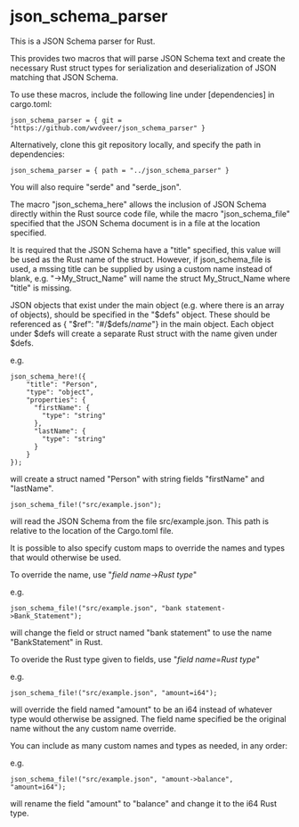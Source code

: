 # json_schema_parser

This is a JSON Schema parser for Rust.  

This provides two macros that will parse JSON Schema text and create the necessary Rust struct types for 
serialization and deserialization of JSON matching that JSON Schema.

To use these macros, include the following line under 
[dependencies] in cargo.toml:

```
json_schema_parser = { git = "https://github.com/wvdveer/json_schema_parser" }
```

Alternatively, clone this git repository locally, and specify the path in dependencies:

```
json_schema_parser = { path = "../json_schema_parser" }
```

You will also require "serde" and "serde_json".  

The macro "json_schema_here" allows the inclusion of JSON Schema directly within the Rust source code file,
while the macro "json_schema_file" specified that the JSON Schema document is in a file at the location specified.

It is required that the JSON Schema have a "title" specified, this value will be used as the Rust name of the struct.
However, if json_schema_file is used, a mssing title can be supplied by using a custom name instead of blank, e.g.
"->My_Struct_Name" will name the struct My_Struct_Name where "title" is missing.

JSON objects that exist under the main object (e.g. where there is an array of objects), should be specified in the 
"$defs" object.  These should be referenced as { "$ref": "#/$defs/*name*"} in the main object.  Each object under $defs 
will create a separate Rust struct with the name given under $defs.

e.g.
```
json_schema_here!({
    "title": "Person",
    "type": "object",
    "properties": {
      "firstName": {
        "type": "string"
      },
      "lastName": {
        "type": "string"
      }
    }  
});
```
will create a struct named "Person" with string fields "firstName" and "lastName". 

```
json_schema_file!("src/example.json");
```
will read the JSON Schema from the file src/example.json.  This path is relative to the location of the Cargo.toml file.


It is possible to also specify custom maps to override the names and types that would otherwise be used.

To override the name, use "*field name*->*Rust type*"

e.g.
```
json_schema_file!("src/example.json", "bank statement->Bank_Statement");
```

will change the field or struct named "bank statement" to use the name "BankStatement" in Rust.

To overide the Rust type given to fields, use "*field name*=*Rust type*"

e.g.
```
json_schema_file!("src/example.json", "amount=i64");
```

will override the field named "amount" to be an i64 instead of whatever type would otherwise be assigned.  The field name
specified be the original name without the any custom name override.

You can include as many custom names and types as needed, in any order:

e.g.
```
json_schema_file!("src/example.json", "amount->balance", "amount=i64");
```

will rename the field "amount" to "balance" and change it to the i64 Rust type.
